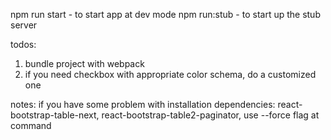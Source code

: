 npm run start       - to start app at dev mode
npm run:stub        - to start up the stub server

todos: 
1) bundle project with webpack
2) if you need checkbox with appropriate color schema, do a customized one 


notes:
    if you have some problem with installation dependencies: 
        react-bootstrap-table-next, react-bootstrap-table2-paginator, use --force flag at command